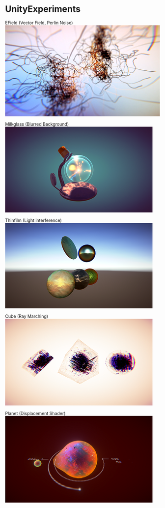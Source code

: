 # UnityExperiments


EField (Vector Field, Perlin Noise)
![Alt text](Meta/efield.png?raw=true "EField")


Milkglass (Blurred Background)
![Alt text](Meta/milkglass.png?raw=true "Milkglass")

Thinfilm (Light interference)
![Alt text](Meta/thinfilm.png?raw=true "Thin Film")

Cube (Ray Marching)
![Alt text](Meta/cube.png?raw=true "Cube")

Planet (Displacement Shader)
![Alt text](Meta/planet.png?raw=true "Planet")